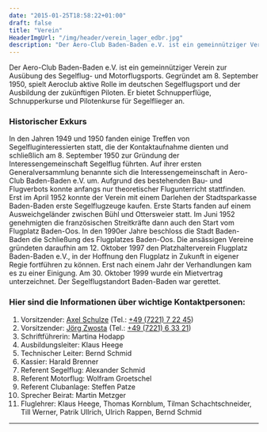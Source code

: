 ```yaml
---
date: "2015-01-25T18:58:22+01:00"
draft: false
title: "Verein"
HeaderImgUrl: "/img/header/verein_lager_edbr.jpg"
description: "Der Aero-Club Baden-Baden e.V. ist ein gemeinnütziger Verein zur Ausübung des Segelflug- und Motorflugsports. Hier finden sie mehr Informationen zu uns."
---
```


Der Aero-Club Baden-Baden e.V. ist ein gemeinnütziger Verein zur Ausübung des Segelflug- und Motorflugsports. Gegründet am 8. September 1950, spielt Aeroclub aktive  Rolle im deutschen Segelflugsport und der Ausbildung der zukünftigen Piloten. Er bietet Schnupperflüge, Schnupperkurse und Pilotenkurse für Segelflieger an.

### Historischer Exkurs 
In den Jahren 1949 und 1950 fanden einige Treffen von Segelfluginteressierten statt, die der Kontaktaufnahme dienten und schließlich am 8. September 1950 zur Gründung der Interessengemeinschaft Segelflug führten. Auf ihrer ersten Generalversammlung benannte sich die Interessengemeinschaft in Aero-Club Baden-Baden e.V. um. Aufgrund des bestehenden Bau- und Flugverbots konnte anfangs nur theoretischer Flugunterricht stattfinden. Erst im April 1952 konnte der Verein mit einem Darlehen der Stadtsparkasse Baden-Baden erste Segelflugzeuge kaufen. Erste Starts fanden auf einem Ausweichgeländer zwischen Bühl und Ottersweier statt. Im Juni 1952 genehmigten die französischen Streitkräfte dann auch den Start vom Flugplatz Baden-Oos. 
In den 1990er Jahre beschloss die Stadt Baden-Baden die Schließung des Flugplatzes Baden-Oos. Die ansässigen Vereine gründeten daraufhin am 12. Oktober 1997 den Platzhalterverein Flugplatz Baden-Baden e.V., in der Hoffnung den Flugplatz in Zukunft in eigener Regie fortführen zu können. Erst nach einem Jahr der Verhandlungen kam es zu einer Einigung. Am 30. Oktober 1999 wurde ein Mietvertrag unterzeichnet. Der Segelflugstandort Baden-Baden war gerettet.
### Hier sind die Informationen über wichtige Kontaktpersonen:
1. Vorsitzender: [Axel Schulze](mailto:vs1@aero-club.eu) (Tel.: [+49 (7221) 7 22 45](tel:+49722172245))
2. Vorsitzender: [Jörg Zwosta](mailto:vs2@aero-club.eu) (Tel.: [+49 (7221) 6 33 21](tel:+49722163321))
3. Schriftführerin: Martina Hodapp 
4. Ausbildungsleiter: Klaus Heege
5. Technischer Leiter: Bernd Schmid  
6. Kassier: Harald Brenner
7. Referent Segelflug: Alexander Schmid 
8. Referent Motorflug: Wolfram Groetschel 
9. Referent Clubanlage: Steffen Patze 
10. Sprecher Beirat: Martin Metzger 
11. Fluglehrer:  Klaus Heege, Thomas Kornblum, Tilman Schachtschneider, Till Werner, Patrik Ullrich, Ulrich Rappen, Bernd Schmid 

----------------

